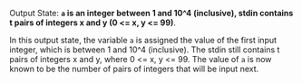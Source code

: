 Output State: **`a` is an integer between 1 and 10^4 (inclusive), stdin contains t pairs of integers x and y (0 <= x, y <= 99)**.

In this output state, the variable `a` is assigned the value of the first input integer, which is between 1 and 10^4 (inclusive). The stdin still contains t pairs of integers x and y, where 0 <= x, y <= 99. The value of `a` is now known to be the number of pairs of integers that will be input next.